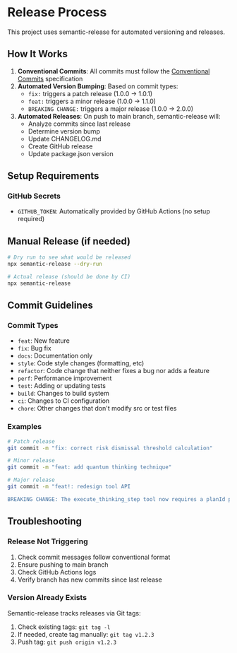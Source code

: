 # Release Process

This project uses semantic-release for automated versioning and releases.

## How It Works

1. **Conventional Commits**: All commits must follow the [Conventional Commits](https://www.conventionalcommits.org/) specification
2. **Automated Version Bumping**: Based on commit types:
   - `fix:` triggers a patch release (1.0.0 → 1.0.1)
   - `feat:` triggers a minor release (1.0.0 → 1.1.0)
   - `BREAKING CHANGE:` triggers a major release (1.0.0 → 2.0.0)
3. **Automated Releases**: On push to main branch, semantic-release will:
   - Analyze commits since last release
   - Determine version bump
   - Update CHANGELOG.md
   - Create GitHub release
   - Update package.json version

## Setup Requirements

### GitHub Secrets

- `GITHUB_TOKEN`: Automatically provided by GitHub Actions (no setup required)

## Manual Release (if needed)

```bash
# Dry run to see what would be released
npx semantic-release --dry-run

# Actual release (should be done by CI)
npx semantic-release
```

## Commit Guidelines

### Commit Types

- `feat`: New feature
- `fix`: Bug fix
- `docs`: Documentation only
- `style`: Code style changes (formatting, etc)
- `refactor`: Code change that neither fixes a bug nor adds a feature
- `perf`: Performance improvement
- `test`: Adding or updating tests
- `build`: Changes to build system
- `ci`: Changes to CI configuration
- `chore`: Other changes that don't modify src or test files

### Examples

```bash
# Patch release
git commit -m "fix: correct risk dismissal threshold calculation"

# Minor release
git commit -m "feat: add quantum thinking technique"

# Major release
git commit -m "feat!: redesign tool API

BREAKING CHANGE: The execute_thinking_step tool now requires a planId parameter"
```

## Troubleshooting

### Release Not Triggering

1. Check commit messages follow conventional format
2. Ensure pushing to main branch
3. Check GitHub Actions logs
4. Verify branch has new commits since last release

### Version Already Exists

Semantic-release tracks releases via Git tags:
1. Check existing tags: `git tag -l`
2. If needed, create tag manually: `git tag v1.2.3`
3. Push tag: `git push origin v1.2.3`
